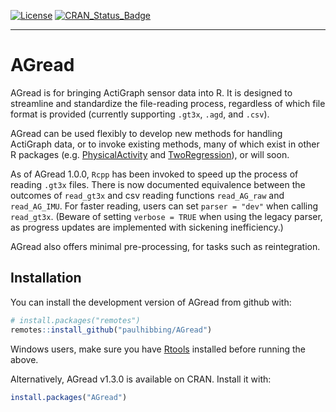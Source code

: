 [![License](https://img.shields.io/badge/licence-MIT-blue.svg)](https://opensource.org/licenses/MIT)
[![CRAN\_Status\_Badge](http://www.r-pkg.org/badges/version/AGread)](https://cran.r-project.org/package=AGread)

-----

# AGread

AGread is for bringing ActiGraph sensor data into R. It is designed to
streamline and standardize the file-reading process, regardless of which
file format is provided (currently supporting `.gt3x`, `.agd`, and `.csv`).

AGread can be used flexibly to develop new methods for handling
ActiGraph data, or to invoke existing methods, many of which exist in
other R packages
(e.g. [PhysicalActivity](https://cran.r-project.org/package=PhysicalActivity)
and [TwoRegression](https://cran.r-project.org/package=TwoRegression)),
or will soon.

As of AGread 1.0.0, `Rcpp` has been invoked to speed up the process of
reading `.gt3x` files. There is now documented equivalence between the
outcomes of `read_gt3x` and csv reading functions `read_AG_raw` and
`read_AG_IMU`. For faster reading, users can set `parser = "dev"` when
calling `read_gt3x`. (Beware of setting `verbose = TRUE` when using
the legacy parser, as progress updates are implemented with sickening
inefficiency.)

AGread also offers minimal pre-processing, for tasks such as reintegration.

## Installation

You can install the development version of AGread from github with:

``` r
# install.packages("remotes")
remotes::install_github("paulhibbing/AGread")
```

Windows users, make sure you have
[Rtools](https://cran.r-project.org/bin/windows/Rtools/) installed
before running the above.

Alternatively, AGread v1.3.0 is available on CRAN. Install it with:

``` r
install.packages("AGread")
```
